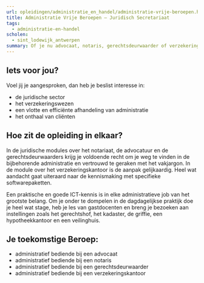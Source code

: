 ```yaml
---
url: opleidingen/administratie_en_handel/administratie-vrije-beroepen.html
title: Administratie Vrije Beroepen – Juridisch Secretariaat
tags:
  - administratie-en-handel
scholen:
  - sint_lodewijk_antwerpen
summary: Of je nu advocaat, notaris, gerechtsdeurwaarder of verzekeringsagent bent, zonder goed administratief personeel sta je nergens. Enkel met een vlotte organisatie en een vlekkeloze adminstratie kan je je kantoor draaiende houden. De rol die een administratief bediende daarin speelt, kan je maar beter niet onderschatten.
---
```


## Iets voor jou?

Voel jij je aangesproken, dan heb je beslist interesse in:

- de juridische sector
- het verzekeringswezen
- een vlotte en efficiënte afhandeling van administratie
- het onthaal van cliënten

## Hoe zit de opleiding in elkaar?

In de juridische modules over het notariaat, de advocatuur en de gerechtsdeurwaarders krijg je voldoende recht om je weg te vinden in de bijbehorende administratie en vertrouwd te geraken met het vakjargon. In de module over het verzekeringskantoor is de aanpak gelijkaardig. Heel wat aandacht gaat uiteraard naar de kennismaking met specifieke softwarepaketten.

Een praktische en goede ICT-kennis is in elke administratieve job van het grootste belang. Om je onder te dompelen in de dagdagelijkse praktijk doe je heel wat stage, heb je les van gastdocenten en breng je bezoeken aan instellingen zoals het gerechtshof, het kadaster, de griffie, een hypotheekkantoor en een veilinghuis.

## Je toekomstige Beroep:

- administratief bediende bij een advocaat
- administratief bediende bij een notaris
- administratief bediende bij een gerechtsdeurwaarder
- administratief bediende bij een verzekeringskantoor
